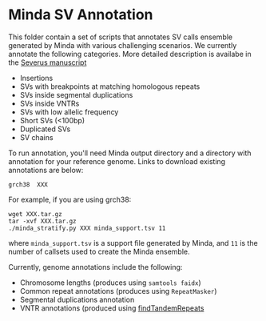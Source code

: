 Minda SV Annotation
===================

This folder contain a set of scripts that annotates SV calls ensemble
generated by Minda with various challenging scenarios. We currently annotate the following categories.
More detailed description is availabe in the 
[Severus manuscript](https://www.medrxiv.org/content/10.1101/2024.03.22.24304756v1)

* Insertions
* SVs with breakpoints at matching homologous repeats
* SVs inside segmental duplications
* SVs inside VNTRs	
* SVs with low allelic frequency
* Short SVs (<100bp)
* Duplicated SVs
* SV chains

To run annotation, you'll need Minda output directory and a directory
with annotation for your reference genome. Links to download existing
annotations are below:

```
grch38  XXX
```

For example, if you are using grch38:

```
wget XXX.tar.gz
tar -xvf XXX.tar.gz
./minda_stratify.py XXX minda_support.tsv 11
```

where `minda_support.tsv` is a support file generated by Minda, and `11` is the number of callsets
used to create the Minda ensemble.

Currently, genome annotations include the following:
* Chromosome lengths (produces using `samtools faidx`)
* Common repeat annotations (produces using `RepeatMasker`)
* Segmental duplications annotation 
* VNTR annotations (produced using [findTandemRepeats](https://github.com/PacificBiosciences/pbsv/tree/master/annotations)
